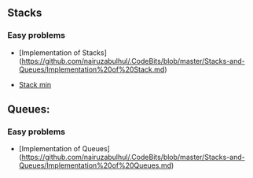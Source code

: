 
## Stacks 

### Easy problems

- [Implementation of Stacks] (https://github.com/nairuzabulhul/.CodeBits/blob/master/Stacks-and-Queues/Implementation%20of%20Stack.md)

- [Stack min](https://github.com/nairuzabulhul/.CodeBits/blob/master/Stacks-and-Queues/Stackmin.md)





## Queues:

### Easy problems

- [Implementation of Queues] (https://github.com/nairuzabulhul/.CodeBits/blob/master/Stacks-and-Queues/Implementation%20of%20Queues.md)
